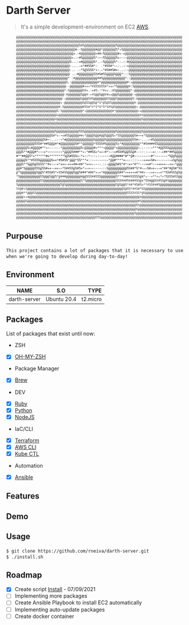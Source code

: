# Darth Server

> It's a simple development-environment on EC2 [AWS](https://console.aws.amazon.com/).

<p align="center">
    <img width="450px" src="darth-ascii.png">
</p>

## Purpouse

```
This project contains a lot of packages that it is necessary to use when we're going to develop during day-to-day!
```

## Environment

| NAME          | S.O            | TYPE       |
| ------------------ |:----------------------:| -------------:|
| darth-server  | Ubuntu 20.4    | t2.micro   |

## Packages

List of packages that exist until now:

* ZSH

- [x] [OH-MY-ZSH](https://ohmyz.sh/#install)

* Package Manager

- [x] [Brew](https://brew.sh/)

* DEV

- [x] [Ruby](https://www.ruby-lang.org/pt/documentation/installation/)
- [x] [Python](https://python.org.br/)
- [x] [NodeJS](https://github.com/nodesource/distributions/blob/master/README.md#debinstall)

* IaC/CLI

- [x] [Terraform](https://learn.hashicorp.com/tutorials/terraform/install-cli)
- [x] [AWS CLI](https://docs.aws.amazon.com/cli/latest/userguide/install-cliv2-linux.html)
- [x] [Kube CTL](https://kubernetes.io/docs/tasks/tools/install-kubectl-linux/)

* Automation

- [x] [Ansible](https://docs.ansible.com/ansible/latest/installation_guide/intro_installation.html#installing-ansible-on-ubuntu)

## Features

## Demo

## Usage

```
$ git clone https://github.com/rneiva/darth-server.git
$ ./install.sh
```
## Roadmap

- [x] Create script [Install](#install.sh) - 07/09/2021
- [ ] Implementing more packages
- [ ] Create Ansible Playbook to install EC2 automatically
- [ ] Implementing auto-update packages
- [ ] Create docker container
